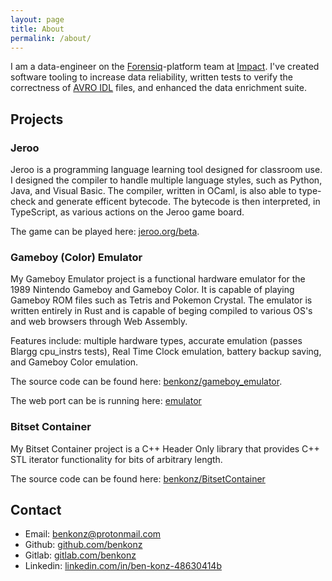 ```yaml
---
layout: page
title: About
permalink: /about/
---
```


I am a data-engineer on the
[Forensiq](https://impact.com/ad-fraud-detection/)-platform team at [Impact](https://impact.com). 
I've created software tooling to increase data reliability, written tests to
verify the correctness of [AVRO IDL](https://avro.apache.org/docs/1.8.2/idl.html) files, 
and enhanced the data enrichment suite.

## Projects

### Jeroo

Jeroo is a programming language learning tool designed for classroom use. 
I designed the compiler to handle multiple language styles, such as Python, 
Java, and Visual Basic. The compiler, written in OCaml, is also able to 
type-check and generate efficent bytecode. The bytecode is then interpreted, 
in TypeScript, as various actions on the Jeroo game board.

The game can be played here: [jeroo.org/beta](https://www.jeroo.org/beta).

### Gameboy (Color) Emulator

My Gameboy Emulator project is a functional hardware emulator for the 1989
Nintendo Gameboy and Gameboy Color. It is capable of playing Gameboy ROM files such as
Tetris and Pokemon Crystal. The emulator is written entirely in Rust and is 
capable of beging compiled to various OS's and web browsers through Web Assembly.

Features include: multiple hardware types, accurate emulation (passes Blargg cpu_instrs tests),
Real Time Clock emulation, battery backup saving, and Gameboy Color emulation.

The source code can be found here: [benkonz/gameboy_emulator](https://github.com/benkonz/gameboy_emulator).

The web port can be is running here: [emulator](/assets/emulator)

### Bitset Container

My Bitset Container project is a C++ Header Only library that provides C++ STL
iterator functionality for bits of arbitrary length.

The source code can be found here: [benkonz/BitsetContainer](https://github.com/benkonz/BitsetContainer)

## Contact

- Email: [benkonz@protonmail.com](mailto:benkonz@protonmail.com)
- Github: [github.com/benkonz](https://github.com/benkonz)
- Gitlab: [gitlab.com/benkonz](https://gitlab.com/benkonz)
- Linkedin: [linkedin.com/in/ben-konz-48630414b](https://www.linkedin.com/in/ben-konz-48630414b)
